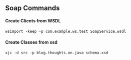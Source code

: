 ## Soap Commands

#### Create Clients from WSDL
`wsimport -keep -p com.example.ws.test SoapService.wsdl`

#### Create Classes from xsd
`xjc -d src -p blog.thoughts.on.java schema.xsd`